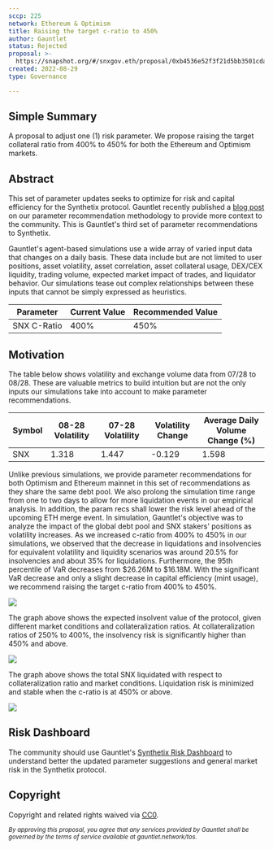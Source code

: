 ```yaml
---
sccp: 225
network: Ethereum & Optimism
title: Raising the target c-ratio to 450%
author: Gauntlet
status: Rejected
proposal: >-
  https://snapshot.org/#/snxgov.eth/proposal/0xb4536e52f3f21d5bb3501cda634d172d4bc51df8c47654915654691860589b17
created: 2022-08-29
type: Governance

---
```



## Simple Summary

A proposal to adjust one (1) risk parameter. We propose raising the target collateral ratio from 400% to 450% for both the Ethereum and Optimism markets.

## Abstract



This set of parameter updates seeks to optimize for risk and capital efficiency for the Synthetix protocol. Gauntlet recently published a [blog post](https://medium.com/gauntlet-networks/gauntlets-parameter-recommendation-methodology-8591478a0c1c) on our parameter recommendation methodology to provide more context to the community. This is Gauntlet's third set of parameter recommendations to Synthetix.

Gauntlet's agent-based simulations use a wide array of varied input data that changes on a daily basis. These data include but are not limited to user positions, asset volatility, asset correlation, asset collateral usage, DEX/CEX liquidity, trading volume, expected market impact of trades, and liquidator behavior. Our simulations tease out complex relationships between these inputs that cannot be simply expressed as heuristics.


| Parameter | Current Value | Recommended Value |
| -------- | -------- | -------- |
| SNX C-Ratio     | 400%     | 450%     |

## Motivation


The table below shows volatility and exchange volume data from 07/28 to 08/28. These are valuable metrics to build intuition but are not the only inputs our simulations take into account to make parameter recommendations. 

|Symbol| 08-28 Volatility| 07-28 Volatility| Volatility Change| Average Daily Volume Change (%)  |
| ------ | ---------------- | --------------- | ----------------- | ----------- |
| SNX   | 	  1.318     |  1.447  | 	-0.129   |  1.598    |

Unlike previous simulations, we provide parameter recommendations for both Optimism and Ethereum mainnet in this set of recommendations as they share the same debt pool. We also prolong the simulation time range from one to two days to allow for more liquidation events in our empirical analysis. In addition, the param recs shall lower the risk level ahead of the upcoming ETH merge event. In simulation, Gauntlet's objective was to analyze the impact of the global debt pool and SNX stakers' positions as volatility increases. As we increased c-ratio from 400% to 450% in our simulations, we observed that the decrease in liquidations and insolvencies for equivalent volatility and liquidity scenarios was around 20.5% for insolvencies and about 35% for liquidations. Furthermore, the 95th percentile of VaR decreases from $26.26M to $16.18M. With the significant VaR decrease and only a slight decrease in capital efficiency (mint usage), we recommend raising the target c-ratio from 400% to 450%.

![](https://i.imgur.com/ooXYgF4.png)



The graph above shows the expected insolvent value of the protocol, given different market conditions and collateralization ratios. At collateralization ratios of 250% to 400%, the insolvency risk is significantly higher than 450% and above.

![](https://i.imgur.com/I0RrTEU.png)



The graph above shows the total SNX liquidated with respect to collateralization ratio and market conditions. Liquidation risk is minimized and stable when the c-ratio is at 450% or above.  


![](https://i.imgur.com/etdGgyd.jpg)


## Risk Dashboard



The community should use Gauntlet's [Synthetix Risk Dashboard](https://gov.gauntlet.network/synthetix) to understand better the updated parameter suggestions and general market risk in the Synthetix protocol. 

## Copyright



Copyright and related rights waived via [CC0](https://creativecommons.org/publicdomain/zero/1.0/).

*<sup>By approving this proposal, you agree that any services provided by Gauntlet shall be governed by the terms of service available at gauntlet.network/tos.<sup>*



